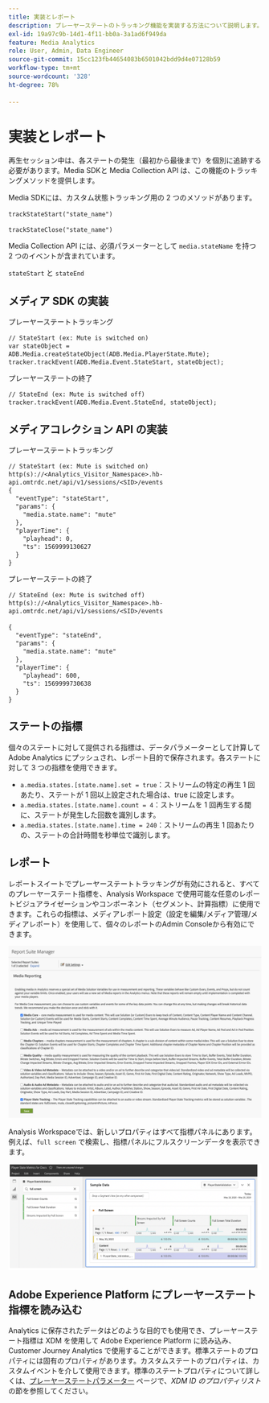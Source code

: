 ```yaml
---
title: 実装とレポート
description: プレーヤーステートのトラッキング機能を実装する方法について説明します。
exl-id: 19a97c9b-14d1-4f11-bb0a-3a1ad6f949da
feature: Media Analytics
role: User, Admin, Data Engineer
source-git-commit: 15cc123fb44654083b6501042bdd9d4e07128b59
workflow-type: tm+mt
source-wordcount: '328'
ht-degree: 78%

---
```


# 実装とレポート

再生セッション中は、各ステートの発生（最初から最後まで）を個別に追跡する必要があります。Media SDKと Media Collection API は、この機能のトラッキングメソッドを提供します。

Media SDKには、カスタム状態トラッキング用の 2 つのメソッドがあります。

`trackStateStart("state_name")`

`trackStateClose("state_name")`


Media Collection API には、必須パラメーターとして `media.stateName` を持つ 2 つのイベントが含まれています。

`stateStart` と `stateEnd`

## メディア SDK の実装

プレーヤーステートトラッキング

```
// StateStart (ex: Mute is switched on)
var stateObject = ADB.Media.createStateObject(ADB.Media.PlayerState.Mute);
tracker.trackEvent(ADB.Media.Event.StateStart, stateObject);
```

プレーヤーステートの終了

```
// StateEnd (ex: Mute is switched off)
tracker.trackEvent(ADB.Media.Event.StateEnd, stateObject);
```


## メディアコレクション API の実装

プレーヤーステートトラッキング

```
// StateStart (ex: Mute is switched on)
http(s)://<Analytics_Visitor_Namespace>.hb-api.omtrdc.net/api/v1/sessions/<SID>/events
{
  "eventType": "stateStart",
  "params": {
    "media.state.name": "mute"
  },
  "playerTime": {
    "playhead": 0,
    "ts": 1569999130627
  }
}
```

プレーヤーステートの終了

```
// StateEnd (ex: Mute is switched off)
http(s)://<Analytics_Visitor_Namespace>.hb-api.omtrdc.net/api/v1/sessions/<SID>/events

{
  "eventType": "stateEnd",
  "params": {
    "media.state.name": "mute"
  },
  "playerTime": {
    "playhead": 600,
    "ts": 1569999730638
  }
}
```

## ステートの指標

個々のステートに対して提供される指標は、データパラメーターとして計算して Adobe Analytics にプッシュされ、レポート目的で保存されます。各ステートに対して 3 つの指標を使用できます。

* `a.media.states.[state.name].set = true`：ストリームの特定の再生 1 回あたり、ステートが 1 回以上設定された場合は、true に設定します。
* `a.media.states.[state.name].count = 4`：ストリームを 1 回再生する間に、ステートが発生した回数を識別します。
* `a.media.states.[state.name].time = 240`：ストリームの再生 1 回あたりの、ステートの合計時間を秒単位で識別します。

## レポート

レポートスイートでプレーヤーステートトラッキングが有効にされると、すべてのプレーヤーステート指標を、Analysis Workspace で使用可能な任意のレポートビジュアライゼーションやコンポーネント（セグメント、計算指標）に使用できます。これらの指標は、メディアレポート設定（設定を編集/メディア管理/メディアレポート）を使用して、個々のレポートのAdmin Consoleから有効にできます。

![](assets/report-setup.png)

Analysis Workspaceでは、新しいプロパティはすべて指標パネルにあります。 例えば、`full screen` で検索し、指標パネルにフルスクリーンデータを表示できます。

![](assets/full-screen-report.png)

## Adobe Experience Platform にプレーヤーステート指標を読み込む

Analytics に保存されたデータはどのような目的でも使用でき、プレーヤーステート指標は XDM を使用して Adobe Experience Platform に読み込み、Customer Journey Analytics で使用することができます。標準ステートのプロパティには固有のプロパティがあります。カスタムステートのプロパティは、カスタムイベントを介して使用できます。標準のステートプロパティについて詳しくは、[プレーヤーステートパラメーター](/help/implementation/variables/player-state-parameters.md) ページで、*XDM ID のプロパティリスト*&#x200B;の節を参照してください。
